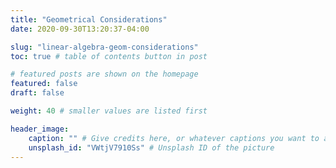 ```yaml
---
title: "Geometrical Considerations"
date: 2020-09-30T13:20:37-04:00

slug: "linear-algebra-geom-considerations"
toc: true # table of contents button in post

# featured posts are shown on the homepage
featured: false
draft: false

weight: 40 # smaller values are listed first

header_image:
    caption: "" # Give credits here, or whatever captions you want to add (support markdown)
    unsplash_id: "VWtjV7910Ss" # Unsplash ID of the picture
---
```

